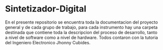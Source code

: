 # Sintetizador-Digital
En el presente repositorio se encuentra toda la documentacion del proyecto general y de cada grupo de trabajo, para cada instrumento hay una carpeta destinada que contiene toda la descripcion del proceso de desarrollo, tanto a nivel de software como a nivel de hardware. Todos contaron con la tutoria del Ingeniero Electronico Jhonny Cubides. 
